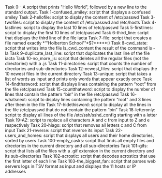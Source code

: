 Task 0 - A script that prints "Hello World", followed by a new line to the standard output.
Task 1-confused_smiley: script that displays a confused smiley
Task 2-hellofile: script to display the content of /etc/passwd
Task 3-twofiles: script to display the content of /etc/passwd and /etc/hosts
Task 4-lastlines: script to display the last 10 lines of /etc/passwd
Task 5-firstlines: script to display the first 10 lines of /etc/passwd
Task 6-third_line: script that displays the third line of the file iacta
Task 7-file: script that creates a file named exactly *\'"Holberton School"'\*$?*****:)
Task 8-cwd_state: script that writes into the file ls_cwd_content the result of the command ls -la
Task 9-duplicate_last_line: script that duplicates the last line of the file iacta
Task 10-no_more_js: script that deletes all the regular files (not the directories) with a .js
Task 11-directories: script that counts the number of directories and sub-directories
Task 12-newest_files: script that displays the 10 newest files in the current directory
Task 13-unique: script that takes a list of words as input and prints only words that appear exactly once
Task 14-findthatword: script that displays lines containing the pattern “root” from the file /etc/passwd
Task 15-countthatword: script to display the number of lines that contain the pattern “bin” in the file /etc/passwd
Task 16-whatsnext: script to display lines containing the pattern “root” and 3 lines after them in the file
Task 17-hidethisword: script to display all the lines in the file /etc/passwd that do not contain the pattern “bin”
Task 18-letteronly: script to display all lines of the file /etc/ssh/sshd_config starting with a letter
Task 19-AZ: script to replace all characters A and c from input to Z and e respectively
Task 20-hiago: script that removes all letters c and C from input
Task 21-reverse: script that reverse its input
Task 22-users_and_homes: script that displays all users and their home directories, sorted by users
Task 100-empty_casks: script that finds all empty files and directories in the current directory and all sub-directories
Task 101-gifs: script that lists all the files with a .gif extension in the current directory and its sub-directories
Task 102-acrostic: script that decodes acrostics that use the first letter of each line
Task 103-the_biggest_fan: script that parses web servers logs in TSV format as input and displays the 11 hosts or IP addresses
